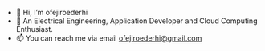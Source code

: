 - 👋 Hi, I’m ofejiroederhi
- 👀 An Electrical Engineering, Application Developer and Cloud Computing Enthusiast.
- 📫 You can reach me via email  ofejiroederhi@gmail.com

<!---
ofejiroederhi/ofejiroederhi is a ✨ special ✨ repository because its `README.md` (this file) appears on your GitHub profile.
You can click the Preview link to take a look at your changes.
--->
